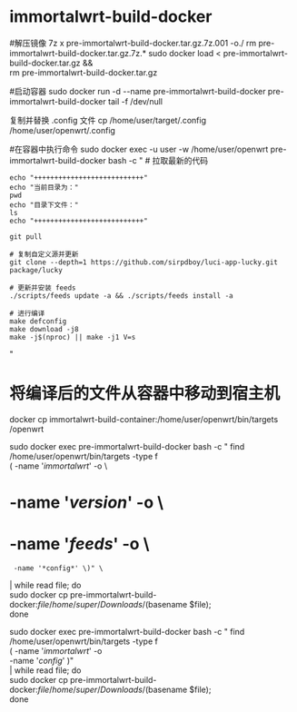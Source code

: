 # immortalwrt-build-docker

#解压镜像
7z x pre-immortalwrt-build-docker.tar.gz.7z.001 -o./
rm pre-immortalwrt-build-docker.tar.gz.7z.*
sudo docker load < pre-immortalwrt-build-docker.tar.gz && \
rm pre-immortalwrt-build-docker.tar.gz


#启动容器
sudo docker run -d --name pre-immortalwrt-build-docker pre-immortalwrt-build-docker tail -f /dev/null
   
复制并替换 .config 文件
cp /home/user/target/.config /home/user/openwrt/.config

#在容器中执行命令
sudo docker exec -u user -w /home/user/openwrt pre-immortalwrt-build-docker bash -c "
    # 拉取最新的代码
    
    echo "+++++++++++++++++++++++++++"
    echo "当前目录为："
    pwd
    echo "目录下文件："
    ls
    echo "+++++++++++++++++++++++++++"
    
    git pull

    # 复制自定义源并更新
    git clone --depth=1 https://github.com/sirpdboy/luci-app-lucky.git package/lucky

    # 更新并安装 feeds
    ./scripts/feeds update -a && ./scripts/feeds install -a

    # 进行编译
    make defconfig
    make download -j8
    make -j$(nproc) || make -j1 V=s
"

# 将编译后的文件从容器中移动到宿主机
docker cp immortalwrt-build-container:/home/user/openwrt/bin/targets /openwrt

sudo docker exec pre-immortalwrt-build-docker bash -c "
  find /home/user/openwrt/bin/targets -type f \
  \( -name '*immortalwrt*' -o \
#     -name '*version*' -o \
#     -name '*feeds*' -o \
     -name '*config*' \)" \
| while read file; do \
  sudo docker cp pre-immortalwrt-build-docker:$file /home/super/Downloads/$(basename $file); \
done


sudo docker exec pre-immortalwrt-build-docker bash -c "
  find /home/user/openwrt/bin/targets -type f \
  \( -name '*immortalwrt*' -o \
     -name '*config*' \)" \
| while read file; do \
  sudo docker cp pre-immortalwrt-build-docker:$file /home/super/Downloads/$(basename $file); \
done



